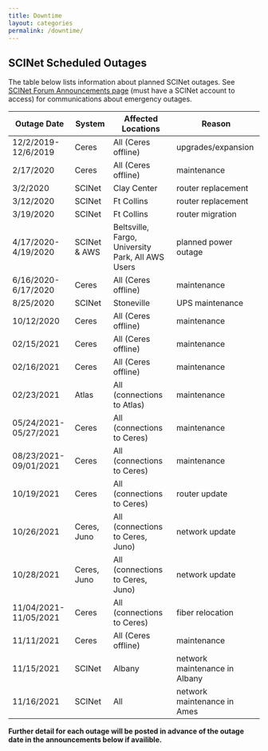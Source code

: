 ```yaml
---
title: Downtime
layout: categories
permalink: /downtime/
---
```



## SCINet Scheduled Outages

The table below lists information about planned SCINet outages. See [SCINet Forum Announcements page](https://forum.scinet.usda.gov/c/announcements/6) (must have a SCINet account to access) for communications about emergency outages.


| Outage Date | System | Affected Locations | Reason |
|---|---|---|---|
| 12/2/2019-12/6/2019 | Ceres | All (Ceres offline) | upgrades/expansion |
| 2/17/2020 | Ceres | All (Ceres offline) | maintenance |
| 3/2/2020 | SCINet | Clay Center | router replacement |
| 3/12/2020 | SCINet | Ft Collins | router replacement |
| 3/19/2020 | SCINet | Ft Collins | router migration |
| 4/17/2020-4/19/2020 | SCINet & AWS | Beltsville, Fargo, University Park, All AWS Users | planned power outage |
| 6/16/2020-6/17/2020 | Ceres | All (Ceres offline) | maintenance |
| 8/25/2020 | SCINet | Stoneville | UPS maintenance |
| 10/12/2020 | Ceres | All (Ceres offline) | maintenance |
| 02/15/2021 | Ceres | All (Ceres offline) | maintenance |
| 02/16/2021 | Ceres | All (Ceres offline) | maintenance |
| 02/23/2021 | Atlas | All (connections to Atlas) | maintenance |
| 05/24/2021-05/27/2021 | Ceres | All (connections to Ceres) | maintenance |
| 08/23/2021-09/01/2021 | Ceres | All (connections to Ceres) | maintenance |
| 10/19/2021 | Ceres | All (connections to Ceres) | router update |
| 10/26/2021 | Ceres, Juno | All (connections to Ceres, Juno) | network update |
| 10/28/2021 | Ceres, Juno | All (connections to Ceres, Juno) | network update |
| 11/04/2021-11/05/2021 | Ceres | All (connections to Ceres) | fiber relocation |
| 11/11/2021 | Ceres | All (Ceres offline) | maintenance |
| 11/15/2021 | SCINet | Albany | network maintenance in Albany |
| 11/16/2021 | SCINet | All | network maintenance in Ames|


**Further detail for each outage will be posted in advance of the outage date in the announcements below if availible.**

